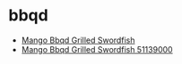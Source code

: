 # bbqd

 * [Mango Bbqd Grilled Swordfish](../../index/m/mango-bbqd-grilled-swordfish-51139000.json)
 * [Mango Bbqd Grilled Swordfish 51139000](../../index/m/mango-bbqd-grilled-swordfish-51139000.json)
